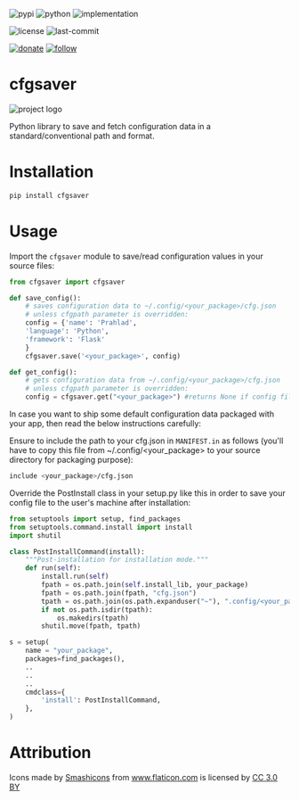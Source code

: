 ![pypi](https://img.shields.io/pypi/v/cfgsaver.svg)
![python](https://img.shields.io/pypi/pyversions/cfgsaver.svg)
![implementation](https://img.shields.io/pypi/implementation/cfgsaver.svg)
<!-- https://img.shields.io/travis/prahladyeri/cfgsaver/master.svg -->
<!-- ![docs](https://readthedocs.org/projects/cfgsaver/badge/?version=latest) -->
![license](https://img.shields.io/github/license/prahladyeri/cfgsaver.svg)
![last-commit](https://img.shields.io/github/last-commit/prahladyeri/cfgsaver.svg)
<!--![commit-activity](https://img.shields.io/github/commit-activity/w/prahladyeri/cfgsaver.svg)-->
[![donate](https://img.shields.io/badge/-Donate-blue.svg?logo=paypal)](https://www.paypal.com/cgi-bin/webscr?cmd=_s-xclick&hosted_button_id=JM8FUXNFUK6EU)
[![follow](https://img.shields.io/twitter/follow/prahladyeri.svg?style=social)](https://twitter.com/prahladyeri)
# cfgsaver

![project logo](https://raw.githubusercontent.com/prahladyeri/cfgsaver/master/cfgsaver.png)

Python library to save and fetch configuration data in a standard/conventional path and format.

# Installation

```bash
pip install cfgsaver
```

# Usage

Import the `cfgsaver` module to save/read configuration values in your source files:

```python
from cfgsaver import cfgsaver

def save_config():
	# saves configuration data to ~/.config/<your_package>/cfg.json
	# unless cfgpath parameter is overridden:
	config = {'name': 'Prahlad', 
	'language': 'Python', 
	'framework': 'Flask'
	}
	cfgsaver.save('<your_package>', config)

def get_config():
	# gets configuration data from ~/.config/<your_package>/cfg.json 
	# unless cfgpath parameter is overridden:
	config = cfgsaver.get("<your_package>") #returns None if config file doesn't exist
```


In case you want to ship some default configuration data packaged with your app, then read the below instructions carefully:

Ensure to include the path to your cfg.json in `MANIFEST.in` as follows (you'll have to copy this file from ~/.config/<your_package> to your source directory for packaging purpose):

```bash
include <your_package>/cfg.json
```
		
Override the PostInstall class in your setup.py like this in order to save your config file to the user's machine after installation:

```python
from setuptools import setup, find_packages
from setuptools.command.install import install
import shutil

class PostInstallCommand(install):
	"""Post-installation for installation mode."""
	def run(self):
		install.run(self)
		fpath = os.path.join(self.install_lib, your_package)
		fpath = os.path.join(fpath, "cfg.json")
		tpath = os.path.join(os.path.expanduser("~"), ".config/<your_package>/cfg.json")
		if not os.path.isdir(tpath):
			os.makedirs(tpath)
		shutil.move(fpath, tpath)

s = setup(
	name = "your_package",
	packages=find_packages(),
	..
	..
	..
	cmdclass={
		'install': PostInstallCommand,
	},
)
```
	
# Attribution

<div>Icons made by <a href="https://www.flaticon.com/authors/smashicons" title="Smashicons">Smashicons</a> from <a href="https://www.flaticon.com/" 		    title="Flaticon">www.flaticon.com</a> is licensed by <a href="http://creativecommons.org/licenses/by/3.0/" 		    title="Creative Commons BY 3.0" target="_blank">CC 3.0 BY</a></div>